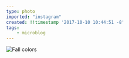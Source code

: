 ```yaml
---
type: photo
imported: "instagram"
created: !!timestamp '2017-10-10 10:44:51 -8'
tags:
    - microblog
---
```

![Fall colors](/media/images/photos/2017/10/5049e32c8aec035bef73b0626783c381.jpg)

